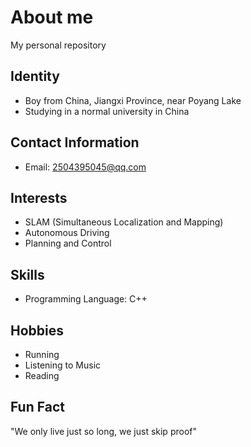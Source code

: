 # About me
My personal repository

## Identity
- Boy from China, Jiangxi Province, near Poyang Lake
- Studying in a normal university in China

## Contact Information
- Email: 2504395045@qq.com

## Interests
- SLAM (Simultaneous Localization and Mapping)
- Autonomous Driving
- Planning and Control

## Skills
- Programming Language: C++

## Hobbies
- Running
- Listening to Music
- Reading

## Fun Fact
"We only live just so long, we just skip proof"
